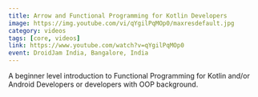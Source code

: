 ```yaml
---
title: Arrow and Functional Programming for Kotlin Developers
image: https://img.youtube.com/vi/qYgilPqMOp0/maxresdefault.jpg
category: videos
tags: [core, videos]
link: https://www.youtube.com/watch?v=qYgilPqMOp0
event: DroidJam India, Bangalore, India
---
```

A beginner level introduction to Functional Programming for Kotlin and/or Android Developers or developers with OOP background.
